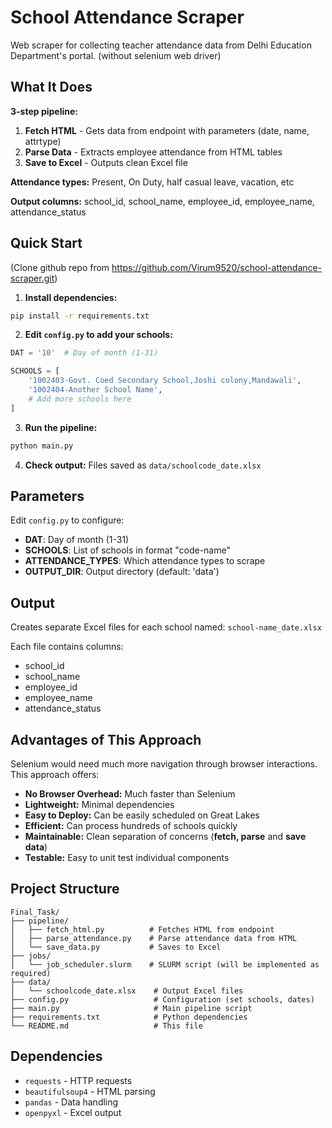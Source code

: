 # School Attendance Scraper

Web scraper for collecting teacher attendance data from Delhi Education Department's portal. (without selenium web driver)

## What It Does

**3-step pipeline:**

1. **Fetch HTML** - Gets data from endpoint with parameters (date, name, attrtype)
2. **Parse Data** - Extracts employee attendance from HTML tables
3. **Save to Excel** - Outputs clean Excel file

**Attendance types:** Present, On Duty, half casual leave, vacation, etc

**Output columns:** school_id, school_name, employee_id, employee_name, attendance_status

## Quick Start 

(Clone github repo from https://github.com/Virum9520/school-attendance-scraper.git)

1. **Install dependencies:**

```bash
pip install -r requirements.txt
```

2. **Edit `config.py` to add your schools:**

```python
DAT = '10'  # Day of month (1-31)

SCHOOLS = [
    '1002403-Govt. Coed Secondary School,Joshi colony,Mandawali',
    '1002404-Another School Name',
    # Add more schools here
]
```

3. **Run the pipeline:**

```bash
python main.py
```

4. **Check output:** Files saved as `data/schoolcode_date.xlsx`

## Parameters

Edit `config.py` to configure:

- **DAT**: Day of month (1-31)
- **SCHOOLS**: List of schools in format "code-name"
- **ATTENDANCE_TYPES**: Which attendance types to scrape
- **OUTPUT_DIR**: Output directory (default: 'data')

## Output

Creates separate Excel files for each school named: `school-name_date.xlsx`

Each file contains columns:

- school_id
- school_name
- employee_id
- employee_name
- attendance_status

## Advantages of This Approach

Selenium would need much more navigation through browser interactions. This approach offers:

- **No Browser Overhead:** Much faster than Selenium
- **Lightweight:** Minimal dependencies
- **Easy to Deploy:** Can be easily scheduled on Great Lakes
- **Efficient:** Can process hundreds of schools quickly
- **Maintainable:** Clean separation of concerns (**fetch, parse** and **save data**)
- **Testable:** Easy to unit test individual components

## Project Structure

```
Final_Task/
├── pipeline/
│   ├── fetch_html.py          # Fetches HTML from endpoint
│   ├── parse_attendance.py    # Parse attendance data from HTML
│   └── save_data.py           # Saves to Excel
├── jobs/
│   └── job_scheduler.slurm    # SLURM script (will be implemented as required)
├── data/
│   └── schoolcode_date.xlsx    # Output Excel files
├── config.py                   # Configuration (set schools, dates)
├── main.py                     # Main pipeline script
├── requirements.txt            # Python dependencies
└── README.md                   # This file
```

## Dependencies

- `requests` - HTTP requests
- `beautifulsoup4` - HTML parsing
- `pandas` - Data handling
- `openpyxl` - Excel output
